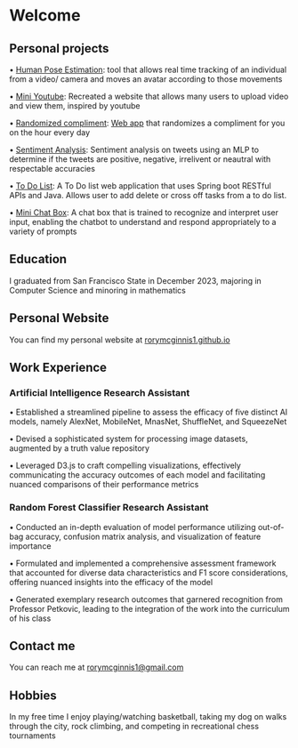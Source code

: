 # Welcome

## Personal projects

•	[Human Pose Estimation](https://github.com/rorymcginnis1/HumanPoseEstimation): tool that allows real time tracking of an individual from a video/ camera and moves an avatar according to those movements

•	[Mini Youtube](https://github.com/rorymcginnis1/MiniYouTube): Recreated a website that allows many users to upload video and view them, inspired by youtube

•	[Randomized compliment](https://github.com/rorymcginnis1/Hourly-Random-Compliment): [Web app](https://rorymcginnis1.github.io/Hourly-Random-Compliment/) that randomizes a compliment for you on the hour every day

• [Sentiment Analysis](https://github.com/rorymcginnis1/Sentiment-Analysis): Sentiment analysis on tweets using an MLP to determine if the tweets are positive, negative, irrelivent or neautral with respectable accuracies

• [To Do List](https://github.com/rorymcginnis1/todoList.git): A To Do list web application that uses Spring boot RESTful APIs and Java. Allows user to add delete or cross off tasks from a to do list.

• [Mini Chat Box](https://github.com/rorymcginnis1/chat-box.git): A chat box that is trained to recognize and interpret user input, enabling the chatbot to understand and respond appropriately to a variety of prompts

## Education

I graduated from San Francisco State in December 2023, majoring in Computer Science and minoring in mathematics

## Personal Website

You can find my personal website at [rorymcginnis1.github.io](https://rorymcginnis1.github.io)

## Work Experience

### Artificial Intelligence Research Assistant 

•	Established a streamlined pipeline to assess the efficacy of five distinct AI models, namely AlexNet, MobileNet, MnasNet, ShuffleNet, and SqueezeNet 

•	Devised a sophisticated system for processing image datasets, augmented by a truth value repository 

•	Leveraged D3.js to craft compelling visualizations, effectively communicating the accuracy outcomes of each model and facilitating nuanced comparisons of their performance metrics

### Random Forest Classifier Research Assistant

•	Conducted an in-depth evaluation of model performance utilizing out-of-bag accuracy, confusion matrix analysis, and visualization of feature importance 

•	Formulated and implemented a comprehensive assessment framework that accounted for diverse data characteristics and F1 score considerations, offering nuanced insights into the efficacy of the model 

•	Generated exemplary research outcomes that garnered recognition from Professor Petkovic, leading to the integration of the work into the curriculum of his class 


## Contact me

You can reach me at rorymcginnis1@gmail.com

## Hobbies

In my free time I enjoy playing/watching basketball, taking my dog on walks through the city, rock climbing, and competing in recreational chess tournaments


